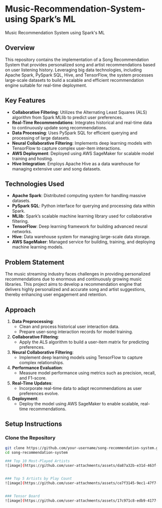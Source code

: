 # Music-Recommendation-System-using Spark’s ML
Music Recommendation System  using Spark's ML


## Overview

This repository contains the implementation of a Song Recommendation System that provides personalized song and artist recommendations based on user listening history. Leveraging big data technologies, including Apache Spark, PySpark SQL, Hive, and TensorFlow, the system processes large-scale datasets to build a scalable and efficient recommendation engine suitable for real-time deployment.

## Key Features

- **Collaborative Filtering**: Utilizes the Alternating Least Squares (ALS) algorithm from Spark MLlib to predict user preferences.
- **Real-Time Recommendations**: Integrates historical and real-time data to continuously update song recommendations.
- **Data Processing**: Uses PySpark SQL for efficient querying and processing of large datasets.
- **Neural Collaborative Filtering**: Implements deep learning models with TensorFlow to capture complex user-item interactions.
- **AWS Deployment**: Deployed using AWS SageMaker for scalable model training and hosting.
- **Hive Integration**: Employs Apache Hive as a data warehouse for managing extensive user and song datasets.

## Technologies Used

- **Apache Spark**: Distributed computing system for handling massive datasets.
- **PySpark SQL**: Python interface for querying and processing data within Spark.
- **MLlib**: Spark’s scalable machine learning library used for collaborative filtering.
- **TensorFlow**: Deep learning framework for building advanced neural networks.
- **Hive**: Data warehouse system for managing large-scale data storage.
- **AWS SageMaker**: Managed service for building, training, and deploying machine learning models.

## Problem Statement

The music streaming industry faces challenges in providing personalized recommendations due to enormous and continuously growing music libraries. This project aims to develop a recommendation engine that delivers highly personalized and accurate song and artist suggestions, thereby enhancing user engagement and retention.

## Approach

1. **Data Preprocessing**: 
   - Clean and process historical user interaction data.
   - Prepare user-song interaction records for model training.
2. **Collaborative Filtering**:
   - Apply the ALS algorithm to build a user-item matrix for predicting preferences.
3. **Neural Collaborative Filtering**:
   - Implement deep learning models using TensorFlow to capture complex relationships.
4. **Performance Evaluation**:
   - Measure model performance using metrics such as precision, recall, and F1-score.
5. **Real-Time Updates**:
   - Incorporate real-time data to adapt recommendations as user preferences evolve.
6. **Deployment**:
   - Deploy the model using AWS SageMaker to enable scalable, real-time recommendations.

## Setup Instructions

### Clone the Repository

```bash
git clone https://github.com/your-username/song-recommendation-system.git
cd song-recommendation-system

### Top 10 Most-Played Artists
![image](https://github.com/user-attachments/assets/da87a32b-e31d-463f-b42d-595a2bd6beac)


### Top 5 Artists by Play Count
![image](https://github.com/user-attachments/assets/ce7f3145-9ec1-47f7-b8d0-2c02e156ff2a)


### Tensor Board 
![image](https://github.com/user-attachments/assets/17c971c8-edb9-4177-8640-3afc7ec5d6ae)




